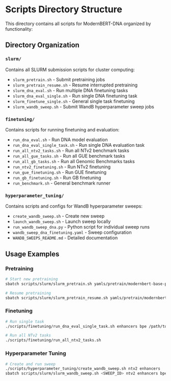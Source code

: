 # Scripts Directory Structure

This directory contains all scripts for ModernBERT-DNA organized by functionality:

## Directory Organization

### `slurm/`
Contains all SLURM submission scripts for cluster computing:
- `slurm_pretrain.sh` - Submit pretraining jobs
- `slurm_pretrain_resume.sh` - Resume interrupted pretraining
- `slurm_dna_eval.sh` - Run multiple DNA finetuning tasks
- `slurm_dna_eval_single.sh` - Run single DNA finetuning task
- `slurm_finetune_single.sh` - General single task finetuning
- `slurm_wandb_sweep.sh` - Submit WandB hyperparameter sweep jobs

### `finetuning/`
Contains scripts for running finetuning and evaluation:
- `run_dna_eval.sh` - Run DNA model evaluation
- `run_dna_eval_single_task.sh` - Run single DNA evaluation task
- `run_all_ntv2_tasks.sh` - Run all NTv2 benchmark tasks
- `run_all_gue_tasks.sh` - Run all GUE benchmark tasks
- `run_all_gb_tasks.sh` - Run all Genomic Benchmarks tasks
- `run_ntv2_finetuning.sh` - Run NTv2 finetuning
- `run_gue_finetuning.sh` - Run GUE finetuning
- `run_gb_finetuning.sh` - Run GB finetuning
- `run_benchmark.sh` - General benchmark runner

### `hyperparameter_tuning/`
Contains scripts and configs for WandB hyperparameter sweeps:
- `create_wandb_sweep.sh` - Create new sweep
- `launch_wandb_sweep.sh` - Launch sweep locally
- `run_wandb_sweep_dna.py` - Python script for individual sweep runs
- `wandb_sweep_dna_finetuning.yaml` - Sweep configuration
- `WANDB_SWEEPS_README.md` - Detailed documentation

## Usage Examples

### Pretraining
```bash
# Start new pretraining
sbatch scripts/slurm/slurm_pretrain.sh yamls/pretrain/modernbert-base-pretrain_modified.yaml ./outputs

# Resume pretraining
sbatch scripts/slurm/slurm_pretrain_resume.sh yamls/pretrain/modernbert-base-pretrain_modified.yaml ./outputs ./checkpoint.pt
```

### Finetuning
```bash
# Run single task
./scripts/finetuning/run_dna_eval_single_task.sh enhancers bpe /path/to/checkpoint.pt ./outputs

# Run all NTv2 tasks
./scripts/finetuning/run_all_ntv2_tasks.sh
```

### Hyperparameter Tuning
```bash
# Create and run sweep
./scripts/hyperparameter_tuning/create_wandb_sweep.sh ntv2 enhancers
sbatch scripts/slurm/slurm_wandb_sweep.sh <SWEEP_ID> ntv2 enhancers bpe /path/to/checkpoint.pt
```